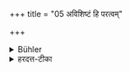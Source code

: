 +++
title = "05 अविशिष्टं हि परत्वम्"

+++

<details><summary>Bühler</summary>

5. The hand (of a gentilis is considered in law to be) that of a stranger, and so is (that of any other person except the husband).
</details>

<details><summary>हरदत्त-टीका</summary>

## सूत्रम्
अविशिष्टं हि परत्वं पाणेः ॥ ५ ॥  
### प्रस्तावः
सगोत्रविषयेऽपि यो विशेषस्सोऽपि नास्तीत्याह—  
### टिप्पनी
येन पाणिना पूर्वमग्निसाक्षिकं पाणिर्गृहीतः कन्यायाः, तस्मात् पाणेरन्यो भवति सगोत्रस्यापि पाणिः । यस्मादेवं पाणेः परत्वमविशिष्टं समानम् ? तस्मादविशेष इति । अविशिष्टमित्यपपाठः ॥ ५ ॥
</details>
